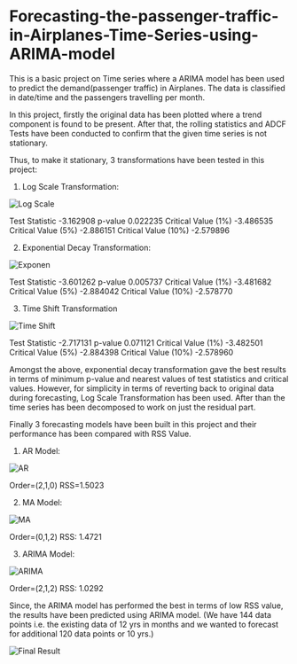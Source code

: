 # Forecasting-the-passenger-traffic-in-Airplanes-Time-Series-using-ARIMA-model
This is a basic project on Time series where a ARIMA model has been used to predict the demand(passenger traffic) in Airplanes. 
The data is classified in date/time and the passengers travelling per month.

In this project, firstly the original data has been plotted where a trend component is found to be present. 
After that, the rolling statistics and ADCF Tests have been conducted to confirm that the given time series is not stationary. 

Thus, to make it stationary, 3 transformations have been tested in this project:

1. Log Scale Transformation:

![Log Scale](https://user-images.githubusercontent.com/80844300/114459913-bffd9e80-9bfe-11eb-862f-93980d58751d.png)

Test Statistic                  -3.162908
p-value                          0.022235
Critical Value (1%)             -3.486535
Critical Value (5%)             -2.886151
Critical Value (10%)            -2.579896

2. Exponential Decay Transformation:

![Exponen](https://user-images.githubusercontent.com/80844300/114459918-c25ff880-9bfe-11eb-8a52-89ba8bc1f86d.png)

Test Statistic                  -3.601262
p-value                          0.005737
Critical Value (1%)             -3.481682
Critical Value (5%)             -2.884042
Critical Value (10%)            -2.578770

3. Time Shift Transformation

![Time Shift](https://user-images.githubusercontent.com/80844300/114459933-c855d980-9bfe-11eb-9e4a-63fd298e3123.png)

Test Statistic                  -2.717131
p-value                          0.071121
Critical Value (1%)             -3.482501
Critical Value (5%)             -2.884398
Critical Value (10%)            -2.578960


Amongst the above, exponential decay transformation gave the best results in terms of minimum p-value and nearest values of test statistics and critical values. 
However, for simplicity in terms of reverting back to original data during forecasting, Log Scale Transformation has been used.
After than the time series has been decomposed to work on just the residual part.


Finally 3 forecasting models have been built in this project and their performance has been compared with RSS Value. 

1. AR Model:

![AR](https://user-images.githubusercontent.com/80844300/114459952-cbe96080-9bfe-11eb-9526-8b34a1cd777c.png)

Order=(2,1,0) 
RSS=1.5023

2. MA Model:

![MA](https://user-images.githubusercontent.com/80844300/114459963-cee45100-9bfe-11eb-9838-dee59ca6cf78.png)

Order=(0,1,2)
RSS: 1.4721

3. ARIMA Model:

![ARIMA](https://user-images.githubusercontent.com/80844300/114459977-d1df4180-9bfe-11eb-834f-a92fd55f8078.png)

Order=(2,1,2)
RSS: 1.0292


Since, the ARIMA model has performed the best in terms of low RSS value, the results have been predicted using ARIMA model.
(We have 144 data points i.e. the existing data of 12 yrs in months and we wanted to forecast for additional 120 data points or 10 yrs.)

![Final Result](https://user-images.githubusercontent.com/80844300/114459999-d73c8c00-9bfe-11eb-88a2-08bfb3f9f584.png)



